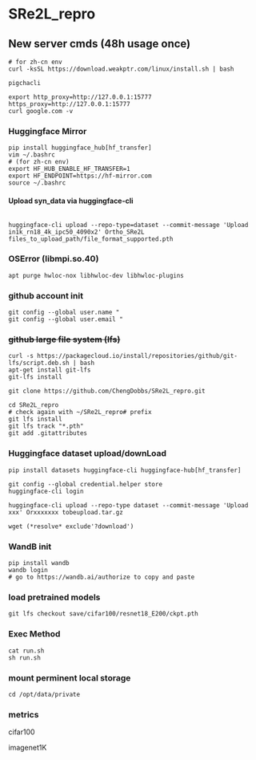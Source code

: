 # SRe2L_repro


## New server cmds (48h usage once)
```{bash}
# for zh-cn env
curl -ksSL https://download.weakptr.com/linux/install.sh | bash

pigchacli

export http_proxy=http://127.0.0.1:15777 https_proxy=http://127.0.0.1:15777
curl google.com -v
```
### Huggingface Mirror 
```{bash}
pip install huggingface_hub[hf_transfer]
vim ~/.bashrc
# (for zh-cn env)
export HF_HUB_ENABLE_HF_TRANSFER=1
export HF_ENDPOINT=https://hf-mirror.com
source ~/.bashrc
```
#### Upload syn_data via huggingface-cli
```{bash}

huggingface-cli upload --repo-type=dataset --commit-message 'Upload in1k_rn18_4k_ipc50_4090x2' Ortho_SRe2L files_to_upload_path/file_format_supported.pth
```

### OSError (libmpi.so.40)
```{bash}
apt purge hwloc-nox libhwloc-dev libhwloc-plugins
```

### github account init
```{bash}
git config --global user.name "
git config --global user.email "
```

### <s>github large file system (lfs)</s>
```{bash}
curl -s https://packagecloud.io/install/repositories/github/git-lfs/script.deb.sh | bash
apt-get install git-lfs
git-lfs install

git clone https://github.com/ChengDobbs/SRe2L_repro.git

cd SRe2L_repro
# check again with ~/SRe2L_repro# prefix
git lfs install
git lfs track "*.pth"
git add .gitattributes
```
### Huggingface dataset upload/downLoad
```{bash}
pip install datasets huggingface-cli huggingface-hub[hf_transfer]

git config --global credential.helper store
huggingface-cli login

huggingface-cli upload --repo-type dataset --commit-message 'Upload xxx' Orxxxxxxx tobeupload.tar.gz

wget (*resolve* exclude'?download')
```


### WandB init
```{bash}
pip install wandb
wandb login
# go to https://wandb.ai/authorize to copy and paste
```

### load pretrained models
```{bash}
git lfs checkout save/cifar100/resnet18_E200/ckpt.pth
```

### Exec Method 

```{bash}
cat run.sh
sh run.sh
```

### mount perminent local storage
```{bash}
cd /opt/data/private
```

### metrics

cifar100

imagenet1K
